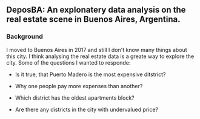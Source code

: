 ## DeposBA: An explonatery data analysis on the real estate scene in Buenos Aires, Argentina.


### Background

I moved to Buenos Aires in 2017 and still I don't know many things about this city. I think analysing the real estate data is a greate way to explore the city.
Some of the questions I wanted to responde:

- Is it true, that Puerto Madero is the most expensive ditstrict?

- Why one people pay more expenses than another?

- Which district has the oldest apartments block?

- Are there any districts in the city with undervalued price?

